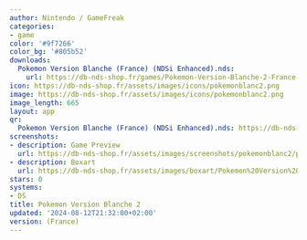 ```yaml
---
author: Nintendo / GameFreak
categories:
- game
color: '#9f7266'
color_bg: '#805b52'
downloads:
  Pokemon Version Blanche (France) (NDSi Enhanced).nds:
    url: https://db-nds-shop.fr/games/Pokemon-Version-Blanche-2-France-NDSi-Enhanced.zip
icon: https://db-nds-shop.fr/assets/images/icons/pokemonblanc2.png
image: https://db-nds-shop.fr/assets/images/icons/pokemonblanc2.png
image_length: 665
layout: app
qr:
  Pokemon Version Blanche (France) (NDSi Enhanced).nds: https://db-nds-shop.fr/qr/pokemon-version-blanche-france-ndsi-enhanced-nds.png
screenshots:
- description: Game Preview
  url: https://db-nds-shop.fr/assets/images/screenshots/pokemonblanc2/pokemonblanc2.png
- description: Boxart
  url: https://db-nds-shop.fr/assets/images/boxart/Pokemon%20Version%20Blanche%202%20(France)%20(NDSi%20Enhanced).nds.png
stars: 0
systems:
- DS
title: Pokemon Version Blanche 2
updated: '2024-08-12T21:32:00+02:00'
version: (France)
---
```

